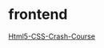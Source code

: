 # frontend

[Html5-CSS-Crash-Course](https://drive.google.com/file/d/1_Foacwz1JkYD36CWHoxDtqi3CoQkOdiP/view)
